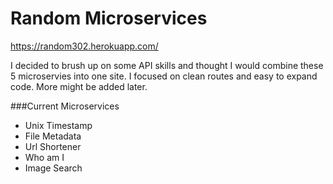 # Random Microservices

https://random302.herokuapp.com/

I decided to brush up on some API skills and thought I would combine these 5 microservies into one site. I focused on clean routes and easy to expand code. More might be added later.

###Current Microservices
* Unix Timestamp
* File Metadata
* Url Shortener
* Who am I
* Image Search
